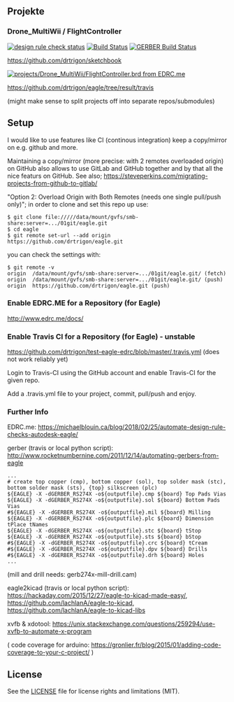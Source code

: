 ## Projekte
### Drone_MultiWii / FlightController
[![design rule check status](https://edrc.me/api/v1/user/drtrigon/project/eagle/img/status.svg)](https://edrc.me/g/drtrigon/eagle)
[![Build Status](https://travis-ci.org/drtrigon/sketchbook.svg?branch=master)](https://travis-ci.org/drtrigon/sketchbook)
[![GERBER Build Status](https://travis-ci.org/drtrigon/eagle.svg?branch=master)](https://travis-ci.org/drtrigon/eagle)

https://github.com/drtrigon/sketchbook

[![projects/Drone_MultiWii/FlightController.brd from EDRC.me](https://edrc.me/api/v1/user/drtrigon/project/eagle/img/file/projects%2FDrone_MultiWii%2FFlightController.png?ref=refs%2Fheads%2Fmaster)](https://edrc.me/g/drtrigon/eagle)

https://github.com/drtrigon/eagle/tree/result/travis

(might make sense to split projects off into separate repos/submodules)

## Setup

I would like to use features like CI (continous integration) keep a copy/mirror on e.g. github and more.

Maintaining a copy/mirror (more precise: with 2 remotes overloaded origin) on GitHub also allows
to use GitLab and GitHub together and by that all the nice featurs on GitHub.
See also; https://steveperkins.com/migrating-projects-from-github-to-gitlab/

"Option 2: Overload Origin with Both Remotes (needs one single pull/push only)"; in order to clone
and set this repo up use:
```
$ git clone file://///data/mount/gvfs/smb-share:server=.../01git/eagle.git
$ cd eagle
$ git remote set-url --add origin https://github.com/drtrigon/eagle.git
```
you can check the settings with:
```
$ git remote -v
origin  /data/mount/gvfs/smb-share:server=.../01git/eagle.git/ (fetch)
origin  /data/mount/gvfs/smb-share:server=.../01git/eagle.git/ (push)
origin  https://github.com/drtrigon/eagle.git (push)
```

### Enable EDRC.ME for a Repository (for Eagle)
http://www.edrc.me/docs/

### Enable Travis CI for a Repository (for Eagle) - unstable
https://github.com/drtrigon/test-eagle-edrc/blob/master/.travis.yml (does not work reliably yet)

Login to Travis-CI using the GitHub account and enable Travis-CI for the given repo.

Add a .travis.yml file to your project, commit, pull/push and enjoy.

### Further Info
EDRC.me: https://michaelblouin.ca/blog/2018/02/25/automate-design-rule-checks-autodesk-eagle/

gerber (travis or local python script): http://www.rocketnumbernine.com/2011/12/14/automating-gerbers-from-eagle
```
...
# create top copper (cmp), bottom copper (sol), top solder mask (stc), bottom solder mask (sts), {top} silkscreen (plc)
${EAGLE} -X -dGERBER_RS274X -o${outputfile}.cmp ${board} Top Pads Vias
${EAGLE} -X -dGERBER_RS274X -o${outputfile}.sol ${board} Bottom Pads Vias
#${EAGLE} -X -dGERBER_RS274X -o${outputfile}.mil ${board} Milling
${EAGLE} -X -dGERBER_RS274X -o${outputfile}.plc ${board} Dimension tPlace tNames
${EAGLE} -X -dGERBER_RS274X -o${outputfile}.stc ${board} tStop
${EAGLE} -X -dGERBER_RS274X -o${outputfile}.sts ${board} bStop
#${EAGLE} -X -dGERBER_RS274X -o${outputfile}.crc ${board} tCream
#${EAGLE} -X -dGERBER_RS274X -o${outputfile}.dpv ${board} Drills
#${EAGLE} -X -dGERBER_RS274X -o${outputfile}.drh ${board} Holes
...
```
(mill and drill needs: gerb274x-mill-drill.cam)

eagle2kicad (travis or local python script): https://hackaday.com/2015/12/27/eagle-to-kicad-made-easy/, 
https://github.com/lachlanA/eagle-to-kicad, https://github.com/lachlanA/eagle-to-kicad-libs

xvfb & xdotool: https://unix.stackexchange.com/questions/259294/use-xvfb-to-automate-x-program

( code coverage for arduino: https://gronlier.fr/blog/2015/01/adding-code-coverage-to-your-c-project/ )

## License

See the [LICENSE](LICENSE.md) file for license rights and limitations (MIT).
